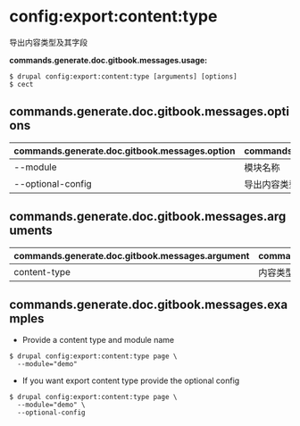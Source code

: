 # config:export:content:type
导出内容类型及其字段

**commands.generate.doc.gitbook.messages.usage:**
```
$ drupal config:export:content:type [arguments] [options]
$ cect  
```

## commands.generate.doc.gitbook.messages.options
commands.generate.doc.gitbook.messages.option | commands.generate.doc.gitbook.messages.details
-------|-------------
--module | 模块名称
--optional-config | 导出内容类型作为模块中的可选配置

## commands.generate.doc.gitbook.messages.arguments
commands.generate.doc.gitbook.messages.argument | commands.generate.doc.gitbook.messages.details
---------|-------------
content-type | 内容类型

## commands.generate.doc.gitbook.messages.examples
* Provide a content type  and module name
```
$ drupal config:export:content:type page \
  --module="demo"
```
* If you want export content type provide the optional config
```
$ drupal config:export:content:type page \
  --module="demo" \
  --optional-config 

```
